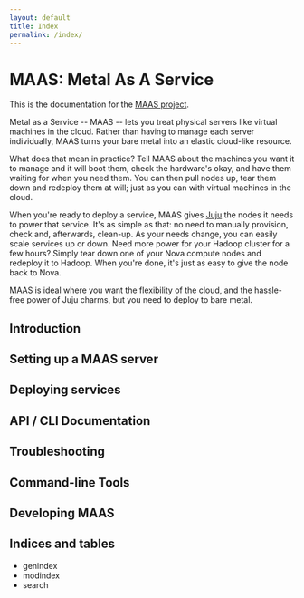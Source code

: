 ```yaml
---
layout: default
title: Index
permalink: /index/
---
```

MAAS: Metal As A Service
========================

This is the documentation for the [MAAS project](http://maas.ubuntu.com).

Metal as a Service -- MAAS -- lets you treat physical servers like virtual machines in the cloud. Rather than having to manage each server individually, MAAS turns your bare metal into an elastic cloud-like resource.

What does that mean in practice? Tell MAAS about the machines you want it to manage and it will boot them, check the hardware's okay, and have them waiting for when you need them. You can then pull nodes up, tear them down and redeploy them at will; just as you can with virtual machines in the cloud.

When you're ready to deploy a service, MAAS gives [Juju](https://juju.ubuntu.com/) the nodes it needs to power that service. It's as simple as that: no need to manually provision, check and, afterwards, clean-up. As your needs change, you can easily scale services up or down. Need more power for your Hadoop cluster for a few hours? Simply tear down one of your Nova compute nodes and redeploy it to Hadoop. When you're done, it's just as easy to give the node back to Nova.

MAAS is ideal where you want the flexibility of the cloud, and the hassle-free power of Juju charms, but you need to deploy to bare metal.

Introduction
------------

Setting up a MAAS server
------------------------

Deploying services
------------------

API / CLI Documentation
-----------------------

Troubleshooting
---------------

Command-line Tools
------------------

Developing MAAS
---------------

Indices and tables
------------------

-   genindex
-   modindex
-   search
